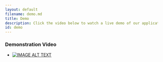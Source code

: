 ```yaml
---
layout: default
filename: demo.md
title: Demo
description: Click the video below to watch a live demo of our application.
id: demo
---
```


### Demonstration Video
- [![IMAGE ALT TEXT](http://img.youtube.com/vi/sGL8Wryy8g4/0.jpg)](http://www.youtube.com/watch?v=sGL8Wryy8g4 "ReelLife")